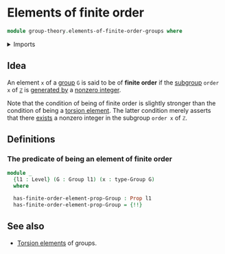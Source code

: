 # Elements of finite order

```agda
module group-theory.elements-of-finite-order-groups where
```

<details><summary>Imports</summary>

```agda
open import elementary-number-theory.group-of-integers
open import elementary-number-theory.nonzero-integers

open import foundation.existential-quantification
open import foundation.propositions
open import foundation.universe-levels

open import group-theory.groups
open import group-theory.orders-of-elements-groups
open import group-theory.subgroups
open import group-theory.subgroups-generated-by-elements-groups
```

</details>

## Idea

An element `x` of a [group](group-theory.groups.md) `G` is said to be of
**finite order** if the [subgroup](group-theory.subgroups.md) `order x` of
[`ℤ`](elementary-number-theory.group-of-integers.md) is
[generated by](group-theory.subgroups-generated-by-elements-groups.md) a
[nonzero integer](elementary-number-theory.nonzero-integers.md).

Note that the condition of being of finite order is slightly stronger than the
condition of being a [torsion element](group-theory.torsion-elements-groups.md).
The latter condition merely asserts that there
[exists](foundation.existential-quantification.md) a nonzero integer in the
subgroup `order x` of `ℤ`.

## Definitions

### The predicate of being an element of finite order

```agda
module _
  {l1 : Level} (G : Group l1) (x : type-Group G)
  where

  has-finite-order-element-prop-Group : Prop l1
  has-finite-order-element-prop-Group = {!!}
```

## See also

- [Torsion elements](group-theory.torsion-elements-groups.md) of groups.
